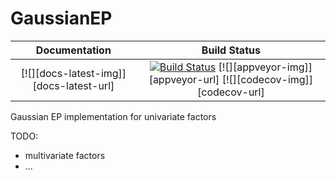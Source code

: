 # GaussianEP

| **Documentation**                       | **Build Status**                                                                                |
|:---------------------------------------:|:-----------------------------------------------------------------------------------------------:|
| [![][docs-latest-img]][docs-latest-url] | [![Build Status](https://travis-ci.com/abraunst/GaussianEP.svg?branch=master)](https://travis-ci.com/abraunst/GaussianEP) [![][appveyor-img]][appveyor-url] [![][codecov-img]][codecov-url] |

Gaussian EP implementation for univariate factors

TODO: 


- multivariate factors
- ...
